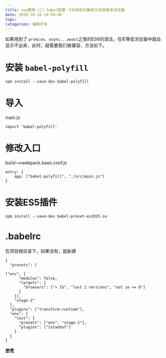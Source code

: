 ```yaml
---
title: vue整理（二）babel配置：ES6转ES5兼容IE及低版本浏览器
date: 2018-10-18 14:59:46
tags:
categories: 编程开发
---
```


如果用到了	`promise`、`async...await`之类的ES6的语法，在IE等低浏览器中就会显示不出来，此时，就需要我们做兼容，方法如下。

# 安装 `babel-polyfill` 

`npm install --save-dev babel-polyfill`

# 导入

main.js

`import 'babel-polyfill'`

# 修改入口

build-->webpack.base.conf.js

```
entry: {
	app: ["babel-polyfill", "./src/main.js"]
}
```

# 安装ES5插件
`npm install --save-dev babel-preset-es2015-ie`

# .babelrc

在项目根目录下，如果没有，就新建

```
{
  "presets": [
    
["env", {
      "modules": false,
      "targets": {
        "browsers": ["> 1%", "last 2 versions", "not ie <= 8"]
      }
    }],
    "stage-2"
  ],
  "plugins": ["transform-runtime"],
  "env": {
    "test": {
      "presets": ["env", "stage-2"],
      "plugins": ["istanbul"]
    }
  }
}
```

**[参考](https://blog.csdn.net/winter__is__coming/article/details/79947361)**
